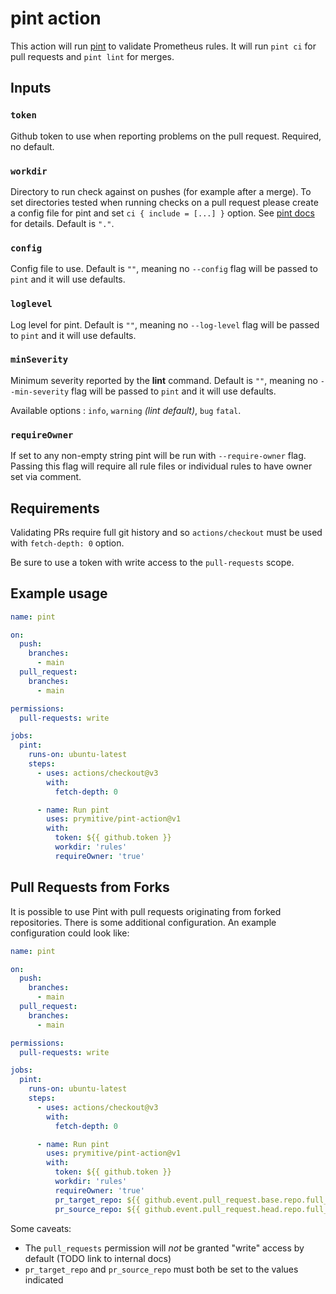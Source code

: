 # pint action

This action will run [pint](https://github.com/cloudflare/pint)
to validate Prometheus rules.
It will run `pint ci` for pull requests and `pint lint` for
merges.

## Inputs

### `token`

Github token to use when reporting problems on the pull request.
Required, no default.

### `workdir`

Directory to run check against on pushes (for example after a merge).
To set directories tested when running checks on a pull request please
create a config file for pint and set `ci { include = [...] }` option.
See [pint docs](https://cloudflare.github.io/pint/configuration.html#ci) for details.
Default is `"."`.

### `config`

Config file to use. Default is `""`, meaning no `--config` flag will be passed
to `pint` and it will use defaults.

### `loglevel`

Log level for pint. Default is `""`, meaning no `--log-level` flag will be passed
to `pint` and it will use defaults.

### `minSeverity`

Minimum severity reported by the **lint** command. Default is `""`, meaning no `--min-severity` flag will be passed
to `pint` and it will use defaults.

Available options : `info`, `warning` *(lint default)*, `bug` `fatal`.

### `requireOwner`

If set to any non-empty string pint will be run with `--require-owner` flag.
Passing this flag will require all rule files or individual rules to have owner set via comment.

## Requirements

Validating PRs require full git history and so `actions/checkout` must be used
with `fetch-depth: 0` option.

Be sure to use a token with write access to the `pull-requests` scope.

## Example usage

```YAML
name: pint

on:
  push:
    branches:
      - main
  pull_request:
    branches:
      - main

permissions:
  pull-requests: write

jobs:
  pint:
    runs-on: ubuntu-latest
    steps:
      - uses: actions/checkout@v3
        with:
          fetch-depth: 0

      - name: Run pint
        uses: prymitive/pint-action@v1
        with:
          token: ${{ github.token }}
          workdir: 'rules'
          requireOwner: 'true'
```

## Pull Requests from Forks

It is possible to use Pint with pull requests originating from forked repositories. There is some additional configuration. An example configuration could look like:

```YAML
name: pint

on:
  push:
    branches:
      - main
  pull_request:
    branches:
      - main

permissions:
  pull-requests: write

jobs:
  pint:
    runs-on: ubuntu-latest
    steps:
      - uses: actions/checkout@v3
        with:
          fetch-depth: 0

      - name: Run pint
        uses: prymitive/pint-action@v1
        with:
          token: ${{ github.token }}
          workdir: 'rules'
          requireOwner: 'true'
          pr_target_repo: ${{ github.event.pull_request.base.repo.full_name }} # REQUIRED FOR PRs FROM FORKS
          pr_source_repo: ${{ github.event.pull_request.head.repo.full_name }} # REQUIRED FOR PRs FROM FORKS
```

Some caveats:

- The `pull_requests` permission will *not* be granted "write" access by default (TODO link to internal docs)
- `pr_target_repo` and `pr_source_repo` must both be set to the values indicated

